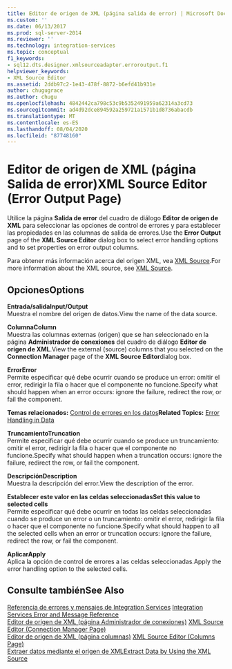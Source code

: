 ```yaml
---
title: Editor de origen de XML (página salida de error) | Microsoft Docs
ms.custom: ''
ms.date: 06/13/2017
ms.prod: sql-server-2014
ms.reviewer: ''
ms.technology: integration-services
ms.topic: conceptual
f1_keywords:
- sql12.dts.designer.xmlsourceadapter.erroroutput.f1
helpviewer_keywords:
- XML Source Editor
ms.assetid: 2ddb97c2-1e43-478f-8872-b6efd41b931e
author: chugugrace
ms.author: chugu
ms.openlocfilehash: 4842442ca798c53c9b5352491959a62314a3cd73
ms.sourcegitcommit: ad4d92dce894592a259721a1571b1d8736abacdb
ms.translationtype: MT
ms.contentlocale: es-ES
ms.lasthandoff: 08/04/2020
ms.locfileid: "87748160"
---
```

# <a name="xml-source-editor-error-output-page"></a><span data-ttu-id="2178f-102">Editor de origen de XML (página Salida de error)</span><span class="sxs-lookup"><span data-stu-id="2178f-102">XML Source Editor (Error Output Page)</span></span>
  <span data-ttu-id="2178f-103">Utilice la página **Salida de error** del cuadro de diálogo **Editor de origen de XML** para seleccionar las opciones de control de errores y para establecer las propiedades en las columnas de salida de errores.</span><span class="sxs-lookup"><span data-stu-id="2178f-103">Use the **Error Output** page of the **XML Source Editor** dialog box to select error handling options and to set properties on error output columns.</span></span>  
  
 <span data-ttu-id="2178f-104">Para obtener más información acerca del origen XML, vea [XML Source](data-flow/xml-source.md).</span><span class="sxs-lookup"><span data-stu-id="2178f-104">For more information about the XML source, see [XML Source](data-flow/xml-source.md).</span></span>  
  
## <a name="options"></a><span data-ttu-id="2178f-105">Opciones</span><span class="sxs-lookup"><span data-stu-id="2178f-105">Options</span></span>  
 <span data-ttu-id="2178f-106">**Entrada/salida**</span><span class="sxs-lookup"><span data-stu-id="2178f-106">**Input/Output**</span></span>  
 <span data-ttu-id="2178f-107">Muestra el nombre del origen de datos.</span><span class="sxs-lookup"><span data-stu-id="2178f-107">View the name of the data source.</span></span>  
  
 <span data-ttu-id="2178f-108">**Columna**</span><span class="sxs-lookup"><span data-stu-id="2178f-108">**Column**</span></span>  
 <span data-ttu-id="2178f-109">Muestra las columnas externas (origen) que se han seleccionado en la página **Administrador de conexiones** del cuadro de diálogo **Editor de origen de XML**.</span><span class="sxs-lookup"><span data-stu-id="2178f-109">View the external (source) columns that you selected on the **Connection Manager** page of the **XML Source Editor**dialog box.</span></span>  
  
 <span data-ttu-id="2178f-110">**Error**</span><span class="sxs-lookup"><span data-stu-id="2178f-110">**Error**</span></span>  
 <span data-ttu-id="2178f-111">Permite especificar qué debe ocurrir cuando se produce un error: omitir el error, redirigir la fila o hacer que el componente no funcione.</span><span class="sxs-lookup"><span data-stu-id="2178f-111">Specify what should happen when an error occurs: ignore the failure, redirect the row, or fail the component.</span></span>  
  
 <span data-ttu-id="2178f-112">**Temas relacionados:** [Control de errores en los datos](data-flow/error-handling-in-data.md)</span><span class="sxs-lookup"><span data-stu-id="2178f-112">**Related Topics:** [Error Handling in Data](data-flow/error-handling-in-data.md)</span></span>  
  
 <span data-ttu-id="2178f-113">**Truncamiento**</span><span class="sxs-lookup"><span data-stu-id="2178f-113">**Truncation**</span></span>  
 <span data-ttu-id="2178f-114">Permite especificar qué debe ocurrir cuando se produce un truncamiento: omitir el error, redirigir la fila o hacer que el componente no funcione.</span><span class="sxs-lookup"><span data-stu-id="2178f-114">Specify what should happen when a truncation occurs: ignore the failure, redirect the row, or fail the component.</span></span>  
  
 <span data-ttu-id="2178f-115">**Descripción**</span><span class="sxs-lookup"><span data-stu-id="2178f-115">**Description**</span></span>  
 <span data-ttu-id="2178f-116">Muestra la descripción del error.</span><span class="sxs-lookup"><span data-stu-id="2178f-116">View the description of the error.</span></span>  
  
 <span data-ttu-id="2178f-117">**Establecer este valor en las celdas seleccionadas**</span><span class="sxs-lookup"><span data-stu-id="2178f-117">**Set this value to selected cells**</span></span>  
 <span data-ttu-id="2178f-118">Permite especificar qué debe ocurrir en todas las celdas seleccionadas cuando se produce un error o un truncamiento: omitir el error, redirigir la fila o hacer que el componente no funcione.</span><span class="sxs-lookup"><span data-stu-id="2178f-118">Specify what should happen to all the selected cells when an error or truncation occurs: ignore the failure, redirect the row, or fail the component.</span></span>  
  
 <span data-ttu-id="2178f-119">**Aplicar**</span><span class="sxs-lookup"><span data-stu-id="2178f-119">**Apply**</span></span>  
 <span data-ttu-id="2178f-120">Aplica la opción de control de errores a las celdas seleccionadas.</span><span class="sxs-lookup"><span data-stu-id="2178f-120">Apply the error handling option to the selected cells.</span></span>  
  
## <a name="see-also"></a><span data-ttu-id="2178f-121">Consulte también</span><span class="sxs-lookup"><span data-stu-id="2178f-121">See Also</span></span>  
 <span data-ttu-id="2178f-122">[Referencia de errores y mensajes de Integration Services](../../2014/integration-services/integration-services-error-and-message-reference.md) </span><span class="sxs-lookup"><span data-stu-id="2178f-122">[Integration Services Error and Message Reference](../../2014/integration-services/integration-services-error-and-message-reference.md) </span></span>  
 <span data-ttu-id="2178f-123">[Editor de origen de XML &#40;página Administrador de conexiones&#41;](../../2014/integration-services/xml-source-editor-connection-manager-page.md) </span><span class="sxs-lookup"><span data-stu-id="2178f-123">[XML Source Editor &#40;Connection Manager Page&#41;](../../2014/integration-services/xml-source-editor-connection-manager-page.md) </span></span>  
 <span data-ttu-id="2178f-124">[Editor de origen de XML &#40;página columnas&#41;](../../2014/integration-services/xml-source-editor-columns-page.md) </span><span class="sxs-lookup"><span data-stu-id="2178f-124">[XML Source Editor &#40;Columns Page&#41;](../../2014/integration-services/xml-source-editor-columns-page.md) </span></span>  
 [<span data-ttu-id="2178f-125">Extraer datos mediante el origen de XML</span><span class="sxs-lookup"><span data-stu-id="2178f-125">Extract Data by Using the XML Source</span></span>](data-flow/extract-data-by-using-the-xml-source.md)  
  
  
